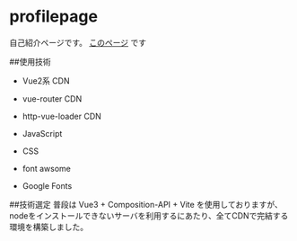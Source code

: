 # profilepage

自己紹介ページです。 [このページ](http://www.sic.shibaura-it.ac.jp/~al19078) です

##使用技術

- Vue2系 CDN
- vue-router CDN
- http-vue-loader CDN

- JavaScript
- CSS
- font awsome
- Google Fonts

##技術選定
普段は Vue3 + Composition-API + Vite を使用しておりますが、nodeをインストールできないサーバを利用するにあたり、全てCDNで完結する環境を構築しました。
